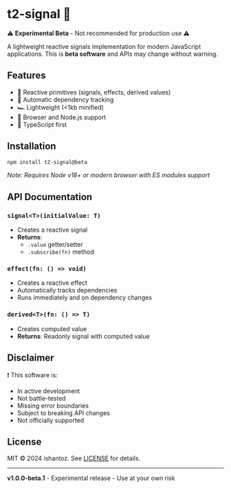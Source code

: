 # t2-signal 🚧

⚠️ **Experimental Beta** - Not recommended for production use ⚠️

A lightweight reactive signals implementation for modern JavaScript applications. This is **beta software** and APIs may change without warning.

## Features

- 📡 Reactive primitives (signals, effects, derived values)
- 🔄 Automatic dependency tracking
- 🏎️ Lightweight (<1kb minified)
- 🦕 Browser and Node.js support
- 🧩 TypeScript first

## Installation

```bash
npm install t2-signal@beta
```

*Note: Requires Node v18+ or modern browser with ES modules support*

## API Documentation

### `signal<T>(initialValue: T)`

- Creates a reactive signal
- **Returns**:
  - `.value` getter/setter
  - `.subscribe(fn)` method

### `effect(fn: () => void)`

- Creates a reactive effect
- Automatically tracks dependencies
- Runs immediately and on dependency changes

### `derived<T>(fn: () => T)`

- Creates computed value
- **Returns**: Readonly signal with computed value

## Disclaimer

❗ This software is:

- In active development
- Not battle-tested
- Missing error boundaries
- Subject to breaking API changes
- Not officially supported

## License

MIT © 2024 ishantoz. See [LICENSE](./LICENSE) for details.

---

**v1.0.0-beta.1** - Experimental release - Use at your own risk
